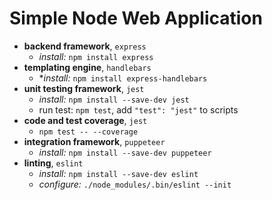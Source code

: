# Simple Node Web Application

- **backend framework**, `express`
    - *install:* `npm install express`
- **templating engine**, `handlebars`
    - **install:* `npm install express-handlebars`
- **unit testing framework**, `jest`
    - *install:* `npm install --save-dev jest`
    - run test: `npm test`, add `"test": "jest"` to scripts
- **code and test coverage**, `jest`
    - `npm test -- --coverage`
- **integration framework**, `puppeteer`
    - *install:* `npm install --save-dev puppeteer`
- **linting**, `eslint`
    - *install:* `npm install --save-dev eslint`
    - *configure:* `./node_modules/.bin/eslint --init`

